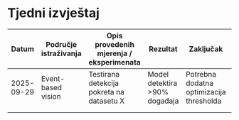 # Tjedni izvještaj

| Datum       | Područje istraživanja | Opis provedenih mjerenja / eksperimenata | Rezultat | Zaključak | Slike / Reference | Sljedeći koraci | Napomene |
|-------------|------------------------|------------------------------------------|----------|------------|-------------------|-----------------|----------|
| 2025-09-29  | Event-based vision     | Testirana detekcija pokreta na datasetu X | Model detektira >90% događaja | Potrebna dodatna optimizacija thresholda | [link na graf](slika1.png) | Implementirati batch processing | - |
|             |                        |                                          |          |            |                   |                 |          |
|             |                        |                                          |          |            |                   |                 |          |
